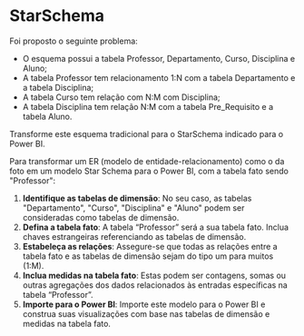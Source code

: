 # StarSchema

Foi proposto o seguinte problema:

* O esquema possui a tabela Professor, Departamento, Curso, Disciplina e Aluno;
* A tabela Professor tem relacionamento 1:N com a tabela Departamento e a tabela Disciplina;
* A tabela Curso tem relação com N:M com Disciplina;
* A tabela Disciplina tem relação N:M com a tabela Pre_Requisito e a tabela Aluno.

Transforme este esquema tradicional para o StarSchema indicado para o Power BI.

Para transformar um ER (modelo de entidade-relacionamento) como o da foto em um modelo Star Schema para o Power BI, com a tabela fato sendo "Professor":

1. **Identifique as tabelas de dimensão**: No seu caso, as tabelas "Departamento", "Curso", "Disciplina" e "Aluno" podem ser consideradas como tabelas de dimensão.
2. **Defina a tabela fato**: A tabela “Professor” será a sua tabela fato. Inclua chaves estrangeiras referenciando as tabelas de dimensão.
3. **Estabeleça as relações**: Assegure-se que todas as relações entre a tabela fato e as tabelas de dimensão sejam do tipo um para muitos (1:M).
4. **Inclua medidas na tabela fato**: Estas podem ser contagens, somas ou outras agregações dos dados relacionados às entradas específicas na tabela “Professor”.
5. **Importe para o Power BI**: Importe este modelo para o Power BI e construa suas visualizações com base nas tabelas de dimensão e medidas na tabela fato.
